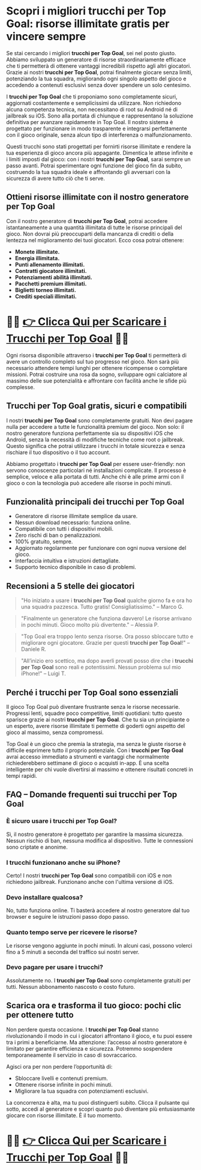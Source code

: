 <h1>Scopri i migliori trucchi per Top Goal: risorse illimitate gratis per vincere sempre</h1>

<p>Se stai cercando i migliori <strong>trucchi per Top Goal</strong>, sei nel posto giusto. Abbiamo sviluppato un generatore di risorse straordinariamente efficace che ti permetterà di ottenere vantaggi incredibili rispetto agli altri giocatori. Grazie ai nostri <strong>trucchi per Top Goal</strong>, potrai finalmente giocare senza limiti, potenziando la tua squadra, migliorando ogni singolo aspetto del gioco e accedendo a contenuti esclusivi senza dover spendere un solo centesimo.</p>

<p>I <strong>trucchi per Top Goal</strong> che ti proponiamo sono completamente sicuri, aggiornati costantemente e semplicissimi da utilizzare. Non richiedono alcuna competenza tecnica, non necessitano di root su Android né di jailbreak su iOS. Sono alla portata di chiunque e rappresentano la soluzione definitiva per avanzare rapidamente in Top Goal. Il nostro sistema è progettato per funzionare in modo trasparente e integrarsi perfettamente con il gioco originale, senza alcun tipo di interferenza o malfunzionamento.</p>

<p>Questi trucchi sono stati progettati per fornirti risorse illimitate e rendere la tua esperienza di gioco ancora più appagante. Dimentica le attese infinite e i limiti imposti dal gioco: con i nostri <strong>trucchi per Top Goal</strong>, sarai sempre un passo avanti. Potrai sperimentare ogni funzione del gioco fin da subito, costruendo la tua squadra ideale e affrontando gli avversari con la sicurezza di avere tutto ciò che ti serve.</p>

<h2>Ottieni risorse illimitate con il nostro generatore per Top Goal</h2>

<p>Con il nostro generatore di <strong>trucchi per Top Goal</strong>, potrai accedere istantaneamente a una quantità illimitata di tutte le risorse principali del gioco. Non dovrai più preoccuparti della mancanza di crediti o della lentezza nel miglioramento dei tuoi giocatori. Ecco cosa potrai ottenere:</p>

<ul>
  <li><strong>Monete illimitate.</strong></li>
  <li><strong>Energia illimitata.</strong></li>
  <li><strong>Punti allenamento illimitati.</strong></li>
  <li><strong>Contratti giocatore illimitati.</strong></li>
  <li><strong>Potenziamenti abilità illimitati.</strong></li>
  <li><strong>Pacchetti premium illimitati.</strong></li>
  <li><strong>Biglietti torneo illimitati.</strong></li>
  <li><strong>Crediti speciali illimitati.</strong></li>
</ul>

# 🔴🔴 **[👉 Clicca Qui per Scaricare i Trucchi per Top Goal](https://rebrand.ly/NovaGiochi)** 🔴🔴

<p>Ogni risorsa disponibile attraverso i <strong>trucchi per Top Goal</strong> ti permetterà di avere un controllo completo sul tuo progresso nel gioco. Non sarà più necessario attendere tempi lunghi per ottenere ricompense o completare missioni. Potrai costruire una rosa da sogno, sviluppare ogni calciatore al massimo delle sue potenzialità e affrontare con facilità anche le sfide più complesse.</p>

<h2>Trucchi per Top Goal gratis, sicuri e compatibili</h2>

<p>I nostri <strong>trucchi per Top Goal</strong> sono completamente gratuiti. Non devi pagare nulla per accedere a tutte le funzionalità premium del gioco. Non solo: il nostro generatore funziona perfettamente sia su dispositivi iOS che Android, senza la necessità di modifiche tecniche come root o jailbreak. Questo significa che potrai utilizzare i trucchi in totale sicurezza e senza rischiare il tuo dispositivo o il tuo account.</p>

<p>Abbiamo progettato i <strong>trucchi per Top Goal</strong> per essere user-friendly: non servono conoscenze particolari né installazioni complicate. Il processo è semplice, veloce e alla portata di tutti. Anche chi è alle prime armi con il gioco o con la tecnologia può accedere alle risorse in pochi minuti.</p>

<h2>Funzionalità principali dei trucchi per Top Goal</h2>

<ul>
  <li>Generatore di risorse illimitate semplice da usare.</li>
  <li>Nessun download necessario: funziona online.</li>
  <li>Compatibile con tutti i dispositivi mobili.</li>
  <li>Zero rischi di ban o penalizzazioni.</li>
  <li>100% gratuito, sempre.</li>
  <li>Aggiornato regolarmente per funzionare con ogni nuova versione del gioco.</li>
  <li>Interfaccia intuitiva e istruzioni dettagliate.</li>
  <li>Supporto tecnico disponibile in caso di problemi.</li>
</ul>

<h2>Recensioni a 5 stelle dei giocatori</h2>

<blockquote>
  <p>"Ho iniziato a usare i <strong>trucchi per Top Goal</strong> qualche giorno fa e ora ho una squadra pazzesca. Tutto gratis! Consigliatissimo." – Marco G.</p>
</blockquote>

<blockquote>
  <p>"Finalmente un generatore che funziona davvero! Le risorse arrivano in pochi minuti. Gioco molto più divertente." – Alessia P.</p>
</blockquote>

<blockquote>
  <p>"Top Goal era troppo lento senza risorse. Ora posso sbloccare tutto e migliorare ogni giocatore. Grazie per questi <strong>trucchi per Top Goal</strong>!" – Daniele R.</p>
</blockquote>

<blockquote>
  <p>"All’inizio ero scettico, ma dopo averli provati posso dire che i <strong>trucchi per Top Goal</strong> sono reali e potentissimi. Nessun problema sul mio iPhone!" – Luigi T.</p>
</blockquote>

<h2>Perché i trucchi per Top Goal sono essenziali</h2>

<p>Il gioco Top Goal può diventare frustrante senza le risorse necessarie. Progressi lenti, squadre poco competitive, limiti quotidiani: tutto questo sparisce grazie ai nostri <strong>trucchi per Top Goal</strong>. Che tu sia un principiante o un esperto, avere risorse illimitate ti permette di goderti ogni aspetto del gioco al massimo, senza compromessi.</p>

<p>Top Goal è un gioco che premia la strategia, ma senza le giuste risorse è difficile esprimere tutto il proprio potenziale. Con i <strong>trucchi per Top Goal</strong> avrai accesso immediato a strumenti e vantaggi che normalmente richiederebbero settimane di gioco o acquisti in-app. È una scelta intelligente per chi vuole divertirsi al massimo e ottenere risultati concreti in tempi rapidi.</p>

<h2>FAQ – Domande frequenti sui trucchi per Top Goal</h2>

<h3>È sicuro usare i trucchi per Top Goal?</h3>
<p>Sì, il nostro generatore è progettato per garantire la massima sicurezza. Nessun rischio di ban, nessuna modifica al dispositivo. Tutte le connessioni sono criptate e anonime.</p>

<h3>I trucchi funzionano anche su iPhone?</h3>
<p>Certo! I nostri <strong>trucchi per Top Goal</strong> sono compatibili con iOS e non richiedono jailbreak. Funzionano anche con l'ultima versione di iOS.</p>

<h3>Devo installare qualcosa?</h3>
<p>No, tutto funziona online. Ti basterà accedere al nostro generatore dal tuo browser e seguire le istruzioni passo dopo passo.</p>

<h3>Quanto tempo serve per ricevere le risorse?</h3>
<p>Le risorse vengono aggiunte in pochi minuti. In alcuni casi, possono volerci fino a 5 minuti a seconda del traffico sui nostri server.</p>

<h3>Devo pagare per usare i trucchi?</h3>
<p>Assolutamente no. I <strong>trucchi per Top Goal</strong> sono completamente gratuiti per tutti. Nessun abbonamento nascosto o costo futuro.</p>

<h2>Scarica ora e trasforma il tuo gioco: pochi clic per ottenere tutto</h2>

<p>Non perdere questa occasione. I <strong>trucchi per Top Goal</strong> stanno rivoluzionando il modo in cui i giocatori affrontano il gioco, e tu puoi essere tra i primi a beneficiarne. Ma attenzione: l’accesso al nostro generatore è limitato per garantire efficienza e sicurezza. Potremmo sospendere temporaneamente il servizio in caso di sovraccarico.</p>

<p>Agisci ora per non perdere l’opportunità di:</p>

<ul>
  <li>Sbloccare livelli e contenuti premium.</li>
  <li>Ottenere risorse infinite in pochi minuti.</li>
  <li>Migliorare la tua squadra con potenziamenti esclusivi.</li>
</ul>

<p>La concorrenza è alta, ma tu puoi distinguerti subito. Clicca il pulsante qui sotto, accedi al generatore e scopri quanto può diventare più entusiasmante giocare con risorse illimitate. È il tuo momento.</p>

# 🔴🔴 **[👉 Clicca Qui per Scaricare i Trucchi per Top Goal](https://rebrand.ly/NovaGiochi)** 🔴🔴
